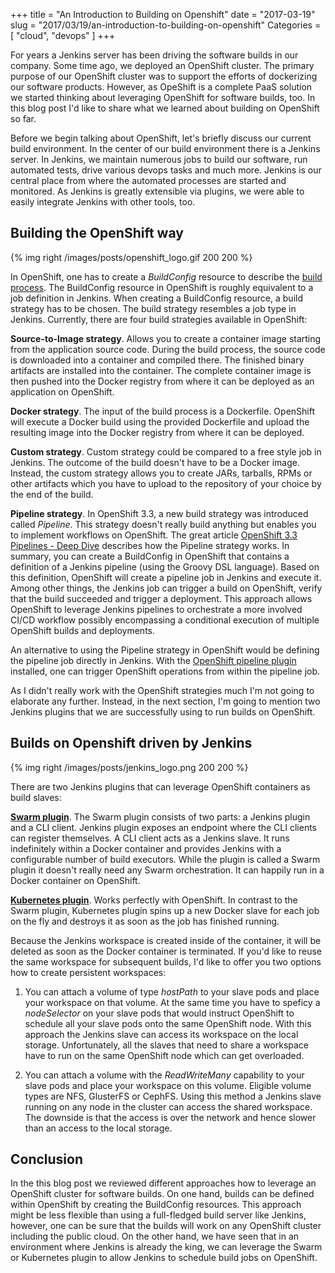 +++
title = "An Introduction to Building on Openshift"
date = "2017-03-19"
slug = "2017/03/19/an-introduction-to-building-on-openshift"
Categories = [ "cloud", "devops" ]
+++

For years a Jenkins server has been driving the software builds in our company. Some time ago, we deployed an OpenShift cluster. The primary purpose of our OpenShift cluster was to support the efforts of dockerizing our software products. However, as OpeShift is a complete PaaS solution we started thinking about leveraging OpenShift for software builds, too. In this blog post I'd like to share what we learned about building on OpenShift so far.

<!--more-->

Before we begin talking about OpenShift, let's briefly discuss our current build environment. In the center of our build environment there is a Jenkins server. In Jenkins, we maintain numerous jobs to build our software, run automated tests, drive various devops tasks and much more. Jenkins is our central place from where the automated processes are started and monitored. As Jenkins is greatly extensible via plugins, we were able to easily integrate Jenkins with other tools, too.

## Building the OpenShift way

{% img right /images/posts/openshift_logo.gif 200 200 %}

In OpenShift, one has to create a *BuildConfig* resource to describe the [build process](https://docs.openshift.org/latest/dev_guide/builds/index.html). The BuildConfig resource in OpenShift is roughly equivalent to a job definition in Jenkins. When creating a BuildConfig resource, a build strategy has to be chosen. The build strategy resembles a job type in Jenkins. Currently, there are four build strategies available in OpenShift:

**Source-to-Image strategy**. Allows you to create a container image starting from the application source code. During the build process, the source code is downloaded into a container and compiled there. The finished binary artifacts are installed into the container. The complete container image is then pushed into the Docker registry from where it can be deployed as an application on OpenShift.

**Docker strategy**. The input of the build process is a Dockerfile. OpenShift will execute a Docker build using the provided Dockerfile and upload the resulting image into the Docker registry from where it can be deployed.

**Custom strategy**. Custom strategy could be compared to a free style job in Jenkins. The outcome of the build doesn't have to be a Docker image. Instead, the custom strategy allows you to create JARs, tarballs, RPMs or other artifacts which you have to upload to the repository of your choice by the end of the build.

**Pipeline strategy**. In OpenShift 3.3, a new build strategy was introduced called *Pipeline*. This strategy doesn't really build anything but enables you to implement workflows on OpenShift. The great article [OpenShift 3.3 Pipelines - Deep Dive](https://blog.openshift.com/openshift-3-3-pipelines-deep-dive/) describes how the Pipeline strategy works. In summary, you can create a BuildConfig in OpenShift that contains a definition of a Jenkins pipeline (using the Groovy DSL language). Based on this definition, OpenShift will create a pipeline job in Jenkins and execute it. Among other things, the Jenkins job can trigger a build on OpenShift, verify that the build succeeded and trigger a deployment. This approach allows OpenShift to leverage Jenkins pipelines to orchestrate a more involved CI/CD workflow possibly encompassing a conditional execution of multiple OpenShift builds and deployments.

An alternative to using the Pipeline strategy in OpenShift would be defining the pipeline job directly in Jenkins. With the [OpenShift pipeline plugin](https://plugins.jenkins.io/openshift-pipeline) installed, one can trigger OpenShift operations from within the pipeline job.

As I didn't really work with the OpenShift strategies much I'm not going to elaborate any further. Instead, in the next section, I'm going to mention two Jenkins plugins that we are successfully using to run builds on OpenShift.

## Builds on Openshift driven by Jenkins

{% img right /images/posts/jenkins_logo.png 200 200 %}

There are two Jenkins plugins that can leverage OpenShift containers as build slaves:

**[Swarm plugin](https://wiki.jenkins-ci.org/display/JENKINS/Swarm+Plugin)**. The Swarm plugin consists of two parts: a Jenkins plugin and a CLI client. Jenkins plugin exposes an endpoint where the CLI clients can register themselves. A CLI client acts as a Jenkins slave. It runs indefinitely within a Docker container and provides Jenkins with a configurable number of build executors. While the plugin is called a Swarm plugin it doesn't really need any Swarm orchestration. It can happily run in a Docker container on OpenShift.

**[Kubernetes plugin](https://wiki.jenkins-ci.org/display/JENKINS/Kubernetes+Plugin)**. Works perfectly with OpenShift. In contrast to the Swarm plugin, Kubernetes plugin spins up a new Docker slave for each job on the fly and destroys it as soon as the job has finished running.

Because the Jenkins workspace is created inside of the container, it will be deleted as soon as the Docker container is terminated. If you'd like to reuse the same workspace for subsequent builds, I'd like to offer you two options how to create persistent workspaces:

1. You can attach a volume of type *hostPath* to your slave pods and place your workspace on that volume. At the same time you have to speficy a *nodeSelector* on your slave pods that would instruct OpenShift to schedule all your slave pods onto the same OpenShift node. With this approach the Jenkins slave can access its workspace on the local storage. Unfortunately, all the slaves that need to share a workspace have to run on the same OpenShift node which can get overloaded.

2. You can attach a volume with the *ReadWriteMany* capability to your slave pods and place your workspace on this volume. Eligible volume types are NFS, GlusterFS or CephFS. Using this method a Jenkins slave running on any node in the cluster can access the shared workspace. The downside is that the access is over the network and hence slower than an access to the local storage.

## Conclusion

In the this blog post we reviewed different approaches how to leverage an OpenShift cluster for software builds. On one hand, builds can be defined within OpenShift by creating the BuildConfig resources. This approach might be less flexible than using a full-fledged build server like Jenkins, however, one can be sure that the builds will work on any OpenShift cluster including the public cloud. On the other hand, we have seen that in an environment where Jenkins is already the king, we can leverage the Swarm or Kubernetes plugin to allow Jenkins to schedule build jobs on OpenShift.
